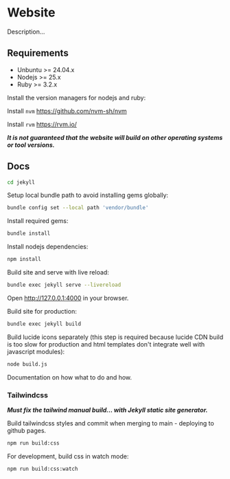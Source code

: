 # Website

Description...

## Requirements

- Unbuntu >= 24.04.x
- Nodejs >= 25.x
- Ruby >= 3.2.x

Install the version managers for nodejs and ruby:

Install `nvm` <https://github.com/nvm-sh/nvm>

Install `rvm` <https://rvm.io/>

**_It is not guaranteed that the website will build on other operating systems or tool versions._**

## Docs

```bash
cd jekyll
```

Setup local bundle path to avoid installing gems globally:

```bash
bundle config set --local path 'vendor/bundle'
```

Install required gems:

```bash
bundle install
```

Install nodejs dependencies:

```bash
npm install
```

Build site and serve with live reload:

```bash
bundle exec jekyll serve --livereload
```

Open <http://127.0.0.1:4000> in your browser.

Build site for production:

```bash
bundle exec jekyll build
```

Build lucide icons separately (this step is required because lucide CDN build is too slow for production and html templates don't integrate well with javascript modules):

```bash
node build.js
```

Documentation on how what to do and how.

### Tailwindcss

**_Must fix the tailwind manual build... with Jekyll static site generator._**

Build tailwindcss styles and commit when merging to main - deploying to github pages.

```bash
npm run build:css
```

For development, build css in watch mode:

```bash
npm run build:css:watch
```
